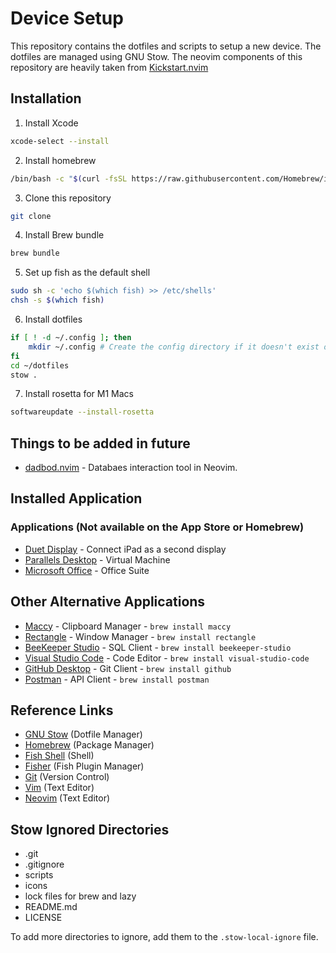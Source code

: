 # Device Setup
This repository contains the dotfiles and scripts to setup a new device. The dotfiles are managed using GNU Stow.
The neovim components of this repository are heavily taken from [Kickstart.nvim](https://github.com/nvim-lua/kickstart.nvim)

## Installation
1. Install Xcode
```bash
xcode-select --install
```

2. Install homebrew
```bash
/bin/bash -c "$(curl -fsSL https://raw.githubusercontent.com/Homebrew/install/master/install.sh)"
```

3. Clone this repository
```bash
git clone
```

4. Install Brew bundle
```bash
brew bundle
```

5. Set up fish as the default shell
```bash
sudo sh -c 'echo $(which fish) >> /etc/shells'
chsh -s $(which fish)
```

6. Install dotfiles
```bash
if [ ! -d ~/.config ]; then
    mkdir ~/.config # Create the config directory if it doesn't exist otherwise stow will absorb the directory into the dotfiles
fi
cd ~/dotfiles
stow .
```

7. Install rosetta for M1 Macs
```bash
softwareupdate --install-rosetta
```

## Things to be added in future
- [dadbod.nvim](https://github.com/tpope/vim-dadbod) - Databaes interaction tool in Neovim. 

## Installed Application
### Applications (Not available on the App Store or Homebrew)
- [Duet Display](https://www.duetdisplay.com/) - Connect iPad as a second display
- [Parallels Desktop](https://www.parallels.com/) - Virtual Machine
- [Microsoft Office](https://www.microsoft.com/en-us/microsoft-365/) - Office Suite

## Other Alternative Applications
- [Maccy](https://maccy.app/) - Clipboard Manager - `brew install maccy`
- [Rectangle](https://rectangleapp.com/) - Window Manager - `brew install rectangle`
- [BeeKeeper Studio](https://www.beekeeperstudio.io/) - SQL Client - `brew install beekeeper-studio`
- [Visual Studio Code](https://code.visualstudio.com/) - Code Editor - `brew install visual-studio-code`
- [GitHub Desktop](https://desktop.github.com/) - Git Client - `brew install github`
- [Postman](https://www.postman.com/) - API Client - `brew install postman`

## Reference Links
- [GNU Stow](https://www.gnu.org/software/stow/) (Dotfile Manager)
- [Homebrew](https://brew.sh/) (Package Manager)
- [Fish Shell](https://fishshell.com/) (Shell)
- [Fisher](https://github.com/jorgebucaran/fisher) (Fish Plugin Manager)
- [Git](https://git-scm.com/) (Version Control)
- [Vim](https://www.vim.org/) (Text Editor)
- [Neovim](https://neovim.io/) (Text Editor)

## Stow Ignored Directories
- .git
- .gitignore
- scripts
- icons
- lock files for brew and lazy
- README.md
- LICENSE

To add more directories to ignore, add them to the `.stow-local-ignore` file.
